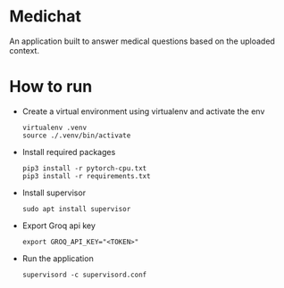 Medichat
========

An application built to answer medical questions based on the uploaded context.

How to run
==========

- Create a virtual environment using virtualenv and activate the env
  ```
  virtualenv .venv
  source ./.venv/bin/activate
  ```
- Install required packages
  ```
  pip3 install -r pytorch-cpu.txt
  pip3 install -r requirements.txt
  ```
- Install supervisor
  ```
  sudo apt install supervisor
  ```
- Export Groq api key
  ```
  export GROQ_API_KEY="<TOKEN>"
  ```
- Run the application
  ```
  supervisord -c supervisord.conf
  ```